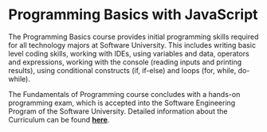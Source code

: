 # Programming Basics with JavaScript

The Programming Basics course provides initial programming skills required for all technology majors at Software University. This includes writing basic level coding skills, working with IDEs, using variables and data, operators and expressions, working with the console (reading inputs and printing results), using conditional constructs (if, if-else) and loops (for, while, do-while).

The Fundamentals of Programming course concludes with a hands-on programming exam, which is accepted into the Software Engineering Program of the Software University. Detailed information about the Curriculum can be found [**here**](https://softuni.bg/curriculum).
